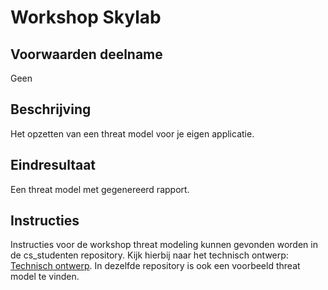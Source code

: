 # Workshop Skylab  

## Voorwaarden deelname

Geen

## Beschrijving

Het opzetten van een threat model voor je eigen applicatie.

## Eindresultaat

Een threat model met gegenereerd rapport.

## Instructies

Instructies voor de workshop threat modeling kunnen gevonden worden in de cs_studenten repository. Kijk hierbij naar het technisch ontwerp: [Technisch ontwerp](https://github.com/Windesheim-HBO-ICT/cs_studenten/tree/main/2324%20semester%202/Project%20documentatie). In dezelfde repository is ook een voorbeeld threat model te vinden.
